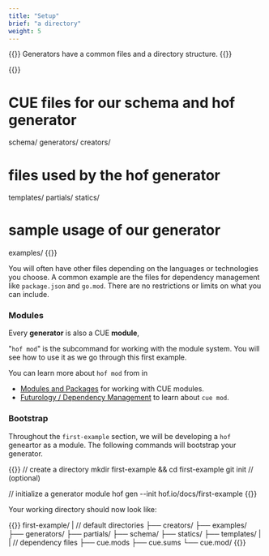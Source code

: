 ```yaml
---
title: "Setup"
brief: "a directory"
weight: 5
---
```


{{<lead>}}
Generators have a common files and a directory structure.
{{</lead>}}

{{<codeInner title="Typical directory structure">}}
# CUE files for our schema and hof generator
schema/
generators/
creators/

# files used by the hof generator
templates/
partials/
statics/

# sample usage of our generator
examples/
{{</codeInner>}}

You will often have other files depending on the languages or technologies you choose.
A common example are the files for dependency management like `package.json` and `go.mod`.
There are no restrictions or limits on what you can include.

### Modules

Every __generator__ is also a CUE __module__, 

"`hof mod`" is the subcommand for working with the module system.
You will see how to use it as we go through this first example.

You can learn more about `hof mod` from in

- [Modules and Packages](https://cuetorials.com/first-steps/modules-and-packages/) for working with CUE modules.
- [Futurology / Dependency Management](https://cuetorials.com/cueology/futurology/dependency-management/) to learn about `cue mod`.

### Bootstrap

Throughout the `first-example` section,
we will be developing a `hof` geneartor as a module.
The following commands will bootstrap your generator.

{{<codeInner title="Setup Commands">}}
// create a directory
mkdir first-example && cd first-example
git init   // (optional)

// initialize a generator module
hof gen --init hof.io/docs/first-example
{{</codeInner>}}

Your working directory should now look like:

{{<codeInner title="Module layout">}}
first-example/
|  // default directories
├── creators/
├── examples/
├── generators/
├── partials/
├── schema/
├── statics/
├── templates/
|
|  // dependency files
├── cue.mods
├── cue.sums
└── cue.mod/
{{</codeInner>}}

